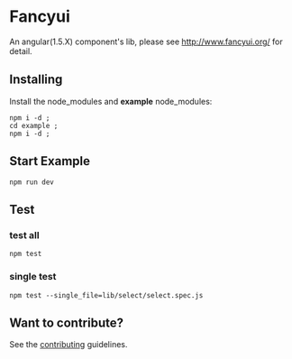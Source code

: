# Fancyui

An angular(1.5.X) component's lib, please see http://www.fancyui.org/ for detail.


## Installing

Install the node_modules and **example** node_modules:
```
npm i -d ;
cd example ;
npm i -d ;
```

## Start Example

```
npm run dev
```

## Test

### test all
```
npm test
```
### single test
```
npm test --single_file=lib/select/select.spec.js
```


## Want to contribute?
See the [contributing](CONTRIBUTING.md) guidelines.
